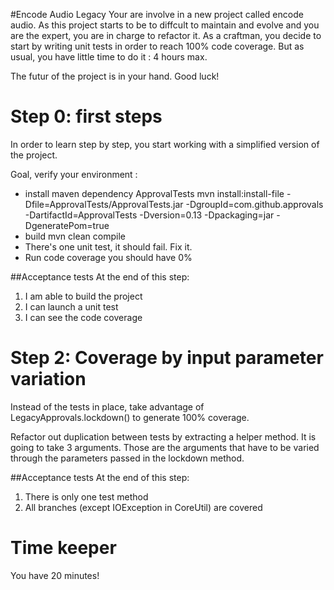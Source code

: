 #Encode Audio Legacy
Your are involve in a new project called encode audio. As this project starts to be to diffcult to maintain and evolve and you are the expert, you are in charge to refactor it. As a craftman, you decide to start by writing unit tests in order to reach 100% code coverage. But as usual, you have little time to do it : 4 hours max.

The futur of the project is in your hand. Good luck!

# Step 0: first steps 
In order to learn step by step, you start working with a simplified version of the project. 

Goal, verify your environment :

* install maven dependency ApprovalTests
mvn install:install-file -Dfile=ApprovalTests/ApprovalTests.jar -DgroupId=com.github.approvals -DartifactId=ApprovalTests -Dversion=0.13 -Dpackaging=jar -DgeneratePom=true 
* build mvn clean compile
* There's one unit test, it should fail. Fix it.
* Run code coverage you should have 0%

##Acceptance tests
At the end of this step:

1. I am able to build the project
2. I can launch a unit test
3. I can see the code coverage

# Step 2: Coverage by input parameter variation

Instead of the tests in place, take advantage of LegacyApprovals.lockdown() to generate 100% coverage. 

Refactor out duplication between tests by extracting a helper method. It is going to take 3 arguments. Those are the arguments that have to be varied through the parameters passed in the lockdown method.

##Acceptance tests
At the end of this step:

1. There is only one test method
2. All branches (except IOException in CoreUtil)  are covered

# Time keeper
You have 20 minutes!

